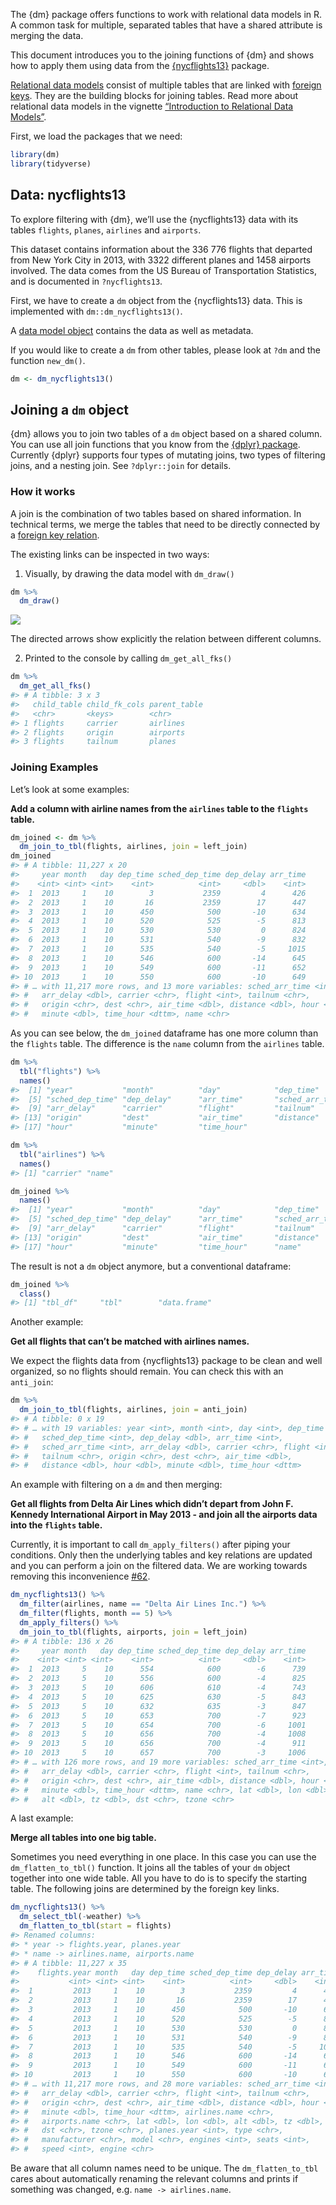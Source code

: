 <!-- Generated by galley: do not edit by hand -->

The {dm} package offers functions to work with relational data models in
R. A common task for multiple, separated tables that have a shared
attribute is merging the data.

This document introduces you to the joining functions of {dm} and shows
how to apply them using data from the
[{nycflights13}](https://github.com/hadley/nycflights13) package.

[Relational data
models](https://cynkra.github.io/dm/articles/howto-dm-theory#model)
consist of multiple tables that are linked with [foreign
keys](https://cynkra.github.io/dm/articles/howto-dm-theory#fk). They are
the building blocks for joining tables. Read more about relational data
models in the vignette [“Introduction to Relational Data
Models”](https://cynkra.github.io/dm/articles/howto-dm-theory).

First, we load the packages that we need:

``` r
library(dm)
library(tidyverse)
```

## Data: nycflights13

To explore filtering with {dm}, we’ll use the {nycflights13} data with
its tables `flights`, `planes`, `airlines` and `airports`.

This dataset contains information about the 336 776 flights that
departed from New York City in 2013, with 3322 different planes and 1458
airports involved. The data comes from the US Bureau of Transportation
Statistics, and is documented in `?nycflights13`.

First, we have to create a `dm` object from the {nycflights13} data.
This is implemented with `dm::dm_nycflights13()`.

A [data model
object](https://cynkra.github.io/dm/articles/tech-dm-class.html#class-dm)
contains the data as well as metadata.

If you would like to create a `dm` from other tables, please look at
`?dm` and the function `new_dm()`.

``` r
dm <- dm_nycflights13()
```

## Joining a `dm` object

{dm} allows you to join two tables of a `dm` object based on a shared
column. You can use all join functions that you know from the [{dplyr}
package](https://dplyr.tidyverse.org/reference/join.html). Currently
{dplyr} supports four types of mutating joins, two types of filtering
joins, and a nesting join. See `?dplyr::join` for details.

### How it works

A join is the combination of two tables based on shared information. In
technical terms, we merge the tables that need to be directly connected
by a [foreign key
relation](https://cynkra.github.io/dm/articles/howto-dm-theory#fk).

The existing links can be inspected in two ways:

1.  Visually, by drawing the data model with `dm_draw()`

<!-- end list -->

``` r
dm %>% 
  dm_draw()
```

![](/home/kirill/git/cynkra/cynkra/public/dm/vignettes/out/tech-dm-join_files/figure-gfm/unnamed-chunk-3-1.png)<!-- -->

The directed arrows show explicitly the relation between different
columns.

2.  Printed to the console by calling `dm_get_all_fks()`

<!-- end list -->

``` r
dm %>% 
  dm_get_all_fks()
#> # A tibble: 3 x 3
#>   child_table child_fk_cols parent_table
#>   <chr>       <keys>        <chr>       
#> 1 flights     carrier       airlines    
#> 2 flights     origin        airports    
#> 3 flights     tailnum       planes
```

### Joining Examples

Let’s look at some examples:

**Add a column with airline names from the `airlines` table to the
`flights` table.**

``` r
dm_joined <- dm %>% 
  dm_join_to_tbl(flights, airlines, join = left_join)
dm_joined
#> # A tibble: 11,227 x 20
#>     year month   day dep_time sched_dep_time dep_delay arr_time
#>    <int> <int> <int>    <int>          <int>     <dbl>    <int>
#>  1  2013     1    10        3           2359         4      426
#>  2  2013     1    10       16           2359        17      447
#>  3  2013     1    10      450            500       -10      634
#>  4  2013     1    10      520            525        -5      813
#>  5  2013     1    10      530            530         0      824
#>  6  2013     1    10      531            540        -9      832
#>  7  2013     1    10      535            540        -5     1015
#>  8  2013     1    10      546            600       -14      645
#>  9  2013     1    10      549            600       -11      652
#> 10  2013     1    10      550            600       -10      649
#> # … with 11,217 more rows, and 13 more variables: sched_arr_time <int>,
#> #   arr_delay <dbl>, carrier <chr>, flight <int>, tailnum <chr>,
#> #   origin <chr>, dest <chr>, air_time <dbl>, distance <dbl>, hour <dbl>,
#> #   minute <dbl>, time_hour <dttm>, name <chr>
```

As you can see below, the `dm_joined` dataframe has one more column than
the `flights` table. The difference is the `name` column from the
`airlines` table.

``` r
dm %>% 
  tbl("flights") %>% 
  names()
#>  [1] "year"           "month"          "day"            "dep_time"      
#>  [5] "sched_dep_time" "dep_delay"      "arr_time"       "sched_arr_time"
#>  [9] "arr_delay"      "carrier"        "flight"         "tailnum"       
#> [13] "origin"         "dest"           "air_time"       "distance"      
#> [17] "hour"           "minute"         "time_hour"

dm %>% 
  tbl("airlines") %>% 
  names()
#> [1] "carrier" "name"

dm_joined %>% 
  names()
#>  [1] "year"           "month"          "day"            "dep_time"      
#>  [5] "sched_dep_time" "dep_delay"      "arr_time"       "sched_arr_time"
#>  [9] "arr_delay"      "carrier"        "flight"         "tailnum"       
#> [13] "origin"         "dest"           "air_time"       "distance"      
#> [17] "hour"           "minute"         "time_hour"      "name"
```

The result is not a `dm` object anymore, but a conventional dataframe:

``` r
dm_joined %>% 
  class()
#> [1] "tbl_df"     "tbl"        "data.frame"
```

Another example:

**Get all flights that can’t be matched with airlines names.**

We expect the flights data from {nycflights13} package to be clean and
well organized, so no flights should remain. You can check this with an
`anti_join`:

``` r
dm %>% 
  dm_join_to_tbl(flights, airlines, join = anti_join)
#> # A tibble: 0 x 19
#> # … with 19 variables: year <int>, month <int>, day <int>, dep_time <int>,
#> #   sched_dep_time <int>, dep_delay <dbl>, arr_time <int>,
#> #   sched_arr_time <int>, arr_delay <dbl>, carrier <chr>, flight <int>,
#> #   tailnum <chr>, origin <chr>, dest <chr>, air_time <dbl>,
#> #   distance <dbl>, hour <dbl>, minute <dbl>, time_hour <dttm>
```

An example with filtering on a `dm` and then merging:

**Get all flights from Delta Air Lines which didn’t depart from John F.
Kennedy International Airport in May 2013 - and join all the airports
data into the `flights` table.**

Currently, it is important to call `dm_apply_filters()` after piping
your conditions. Only then the underlying tables and key relations are
updated and you can perform a join on the filtered data. We are working
towards removing this inconvenience
[\#62](https://github.com/cynkra/dm/issues/62).

``` r
dm_nycflights13() %>%
  dm_filter(airlines, name == "Delta Air Lines Inc.") %>%
  dm_filter(flights, month == 5) %>% 
  dm_apply_filters() %>% 
  dm_join_to_tbl(flights, airports, join = left_join)
#> # A tibble: 136 x 26
#>     year month   day dep_time sched_dep_time dep_delay arr_time
#>    <int> <int> <int>    <int>          <int>     <dbl>    <int>
#>  1  2013     5    10      554            600        -6      739
#>  2  2013     5    10      556            600        -4      825
#>  3  2013     5    10      606            610        -4      743
#>  4  2013     5    10      625            630        -5      843
#>  5  2013     5    10      632            635        -3      847
#>  6  2013     5    10      653            700        -7      923
#>  7  2013     5    10      654            700        -6     1001
#>  8  2013     5    10      656            700        -4     1008
#>  9  2013     5    10      656            700        -4      911
#> 10  2013     5    10      657            700        -3     1006
#> # … with 126 more rows, and 19 more variables: sched_arr_time <int>,
#> #   arr_delay <dbl>, carrier <chr>, flight <int>, tailnum <chr>,
#> #   origin <chr>, dest <chr>, air_time <dbl>, distance <dbl>, hour <dbl>,
#> #   minute <dbl>, time_hour <dttm>, name <chr>, lat <dbl>, lon <dbl>,
#> #   alt <dbl>, tz <dbl>, dst <chr>, tzone <chr>
```

A last example:

**Merge all tables into one big table.**

Sometimes you need everything in one place. In this case you can use the
`dm_flatten_to_tbl()` function. It joins all the tables of your `dm`
object together into one wide table. All you have to do is to specify
the starting table. The following joins are determined by the foreign
key links.

``` r
dm_nycflights13() %>%
  dm_select_tbl(-weather) %>%
  dm_flatten_to_tbl(start = flights)
#> Renamed columns:
#> * year -> flights.year, planes.year
#> * name -> airlines.name, airports.name
#> # A tibble: 11,227 x 35
#>    flights.year month   day dep_time sched_dep_time dep_delay arr_time
#>           <int> <int> <int>    <int>          <int>     <dbl>    <int>
#>  1         2013     1    10        3           2359         4      426
#>  2         2013     1    10       16           2359        17      447
#>  3         2013     1    10      450            500       -10      634
#>  4         2013     1    10      520            525        -5      813
#>  5         2013     1    10      530            530         0      824
#>  6         2013     1    10      531            540        -9      832
#>  7         2013     1    10      535            540        -5     1015
#>  8         2013     1    10      546            600       -14      645
#>  9         2013     1    10      549            600       -11      652
#> 10         2013     1    10      550            600       -10      649
#> # … with 11,217 more rows, and 28 more variables: sched_arr_time <int>,
#> #   arr_delay <dbl>, carrier <chr>, flight <int>, tailnum <chr>,
#> #   origin <chr>, dest <chr>, air_time <dbl>, distance <dbl>, hour <dbl>,
#> #   minute <dbl>, time_hour <dttm>, airlines.name <chr>,
#> #   airports.name <chr>, lat <dbl>, lon <dbl>, alt <dbl>, tz <dbl>,
#> #   dst <chr>, tzone <chr>, planes.year <int>, type <chr>,
#> #   manufacturer <chr>, model <chr>, engines <int>, seats <int>,
#> #   speed <int>, engine <chr>
```

Be aware that all column names need to be unique. The
`dm_flatten_to_tbl` cares about automatically renaming the relevant
columns and prints if something was changed, e.g. `name ->
airlines.name`.

